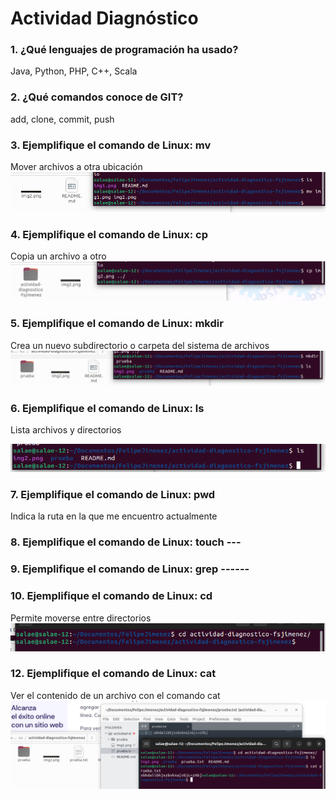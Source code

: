 # Actividad Diagnóstico


### 1. ¿Qué lenguajes de programación ha usado?

Java, Python, PHP, C++, Scala

### 2. ¿Qué comandos conoce de GIT?

add, clone, commit, push

### 3. Ejemplifique el comando de Linux: mv

Mover archivos a otra ubicación
![Descripción de la imagen](img2.png)

### 4. Ejemplifique el comando de Linux: cp

Copia un archivo a otro
![Descripción de la imagen](img3.png)

### 5. Ejemplifique el comando de Linux: mkdir

Crea un nuevo subdirectorio o carpeta del sistema de archivos
![Descripción de la imagen](img4.png)

### 6. Ejemplifique el comando de Linux: ls

Lista archivos y directorios

![Descripción de la imagen](img5.png)

### 7. Ejemplifique el comando de Linux: pwd

Indica la ruta en la que me encuentro actualmente

### 8. Ejemplifique el comando de Linux: touch ---
### 9. Ejemplifique el comando de Linux: grep ------
### 10. Ejemplifique el comando de Linux: cd

Permite moverse entre directorios
![Descripción de la imagen](img6.png)

### 12. Ejemplifique el comando de Linux: cat

Ver el contenido de un archivo con el comando cat
![Descripción de la imagen](img7.png)
